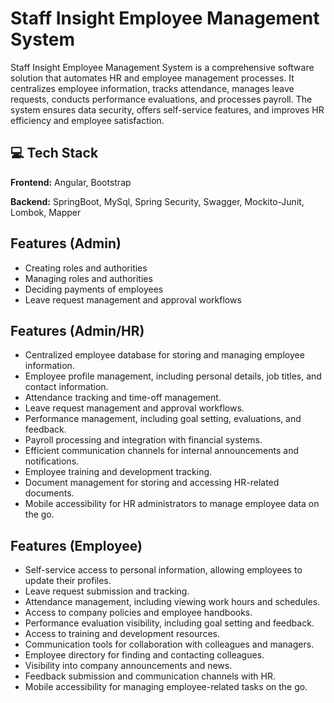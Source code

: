 
# Staff Insight Employee Management System

Staff Insight Employee Management System is a comprehensive software solution that automates HR and employee management processes. It centralizes employee information, tracks attendance, manages leave requests, conducts performance evaluations, and processes payroll. The system ensures data security, offers self-service features, and improves HR efficiency and employee satisfaction.






## 💻 Tech Stack

**Frontend:** Angular, Bootstrap

**Backend:** SpringBoot, MySql, Spring Security, Swagger, Mockito-Junit, Lombok, Mapper



## Features (Admin)

- Creating roles and authorities
- Managing roles and authorities
- Deciding payments of employees
- Leave request management and approval workflows



## Features (Admin/HR)

- Centralized employee database for storing and managing employee information.
- Employee profile management, including personal details, job titles, and contact information.
- Attendance tracking and time-off management.
- Leave request management and approval workflows.
- Performance management, including goal setting, evaluations, and feedback.
- Payroll processing and integration with financial systems.
- Efficient communication channels for internal announcements and notifications.
- Employee training and development tracking.
- Document management for storing and accessing HR-related documents.
- Mobile accessibility for HR administrators to manage employee data on the go.



## Features (Employee)

- Self-service access to personal information, allowing employees to update their profiles.
- Leave request submission and tracking.
- Attendance management, including viewing work hours and schedules.
- Access to company policies and employee handbooks.
- Performance evaluation visibility, including goal setting and feedback.
- Access to training and development resources.
- Communication tools for collaboration with colleagues and managers.
- Employee directory for finding and contacting colleagues.
- Visibility into company announcements and news.
- Feedback submission and communication channels with HR.
- Mobile accessibility for managing employee-related tasks on the go.


